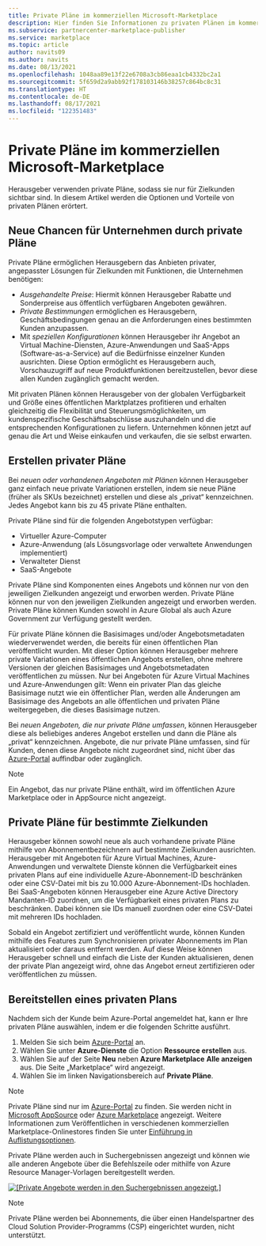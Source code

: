 ```yaml
---
title: Private Pläne im kommerziellen Microsoft-Marketplace
description: Hier finden Sie Informationen zu privaten Plänen im kommerziellen Microsoft-Marketplace für Herausgeber von Apps und Diensten (Azure Marketplace).
ms.subservice: partnercenter-marketplace-publisher
ms.service: marketplace
ms.topic: article
author: navits09
ms.author: navits
ms.date: 08/13/2021
ms.openlocfilehash: 1048aa89e13f22e6708a3cb86eaa1cb4332bc2a1
ms.sourcegitcommit: 5f659d2a9abb92f178103146b38257c864bc8c31
ms.translationtype: HT
ms.contentlocale: de-DE
ms.lasthandoff: 08/17/2021
ms.locfileid: "122351483"
---
```

# <a name="private-plans-in-the-microsoft-commercial-marketplace"></a>Private Pläne im kommerziellen Microsoft-Marketplace

Herausgeber verwenden private Pläne, sodass sie nur für Zielkunden sichtbar sind. In diesem Artikel werden die Optionen und Vorteile von privaten Plänen erörtert.

## <a name="unlock-enterprise-deals-with-private-plans"></a>Neue Chancen für Unternehmen durch private Pläne

Private Pläne ermöglichen Herausgebern das Anbieten privater, angepasster Lösungen für Zielkunden mit Funktionen, die Unternehmen benötigen:

- *Ausgehandelte Preise*: Hiermit können Herausgeber Rabatte und Sonderpreise aus öffentlich verfügbaren Angeboten gewähren.
- *Private Bestimmungen* ermöglichen es Herausgebern, Geschäftsbedingungen genau an die Anforderungen eines bestimmten Kunden anzupassen.
- Mit *speziellen Konfigurationen* können Herausgeber ihr Angebot an Virtual Machine-Diensten, Azure-Anwendungen und SaaS-Apps (Software-as-a-Service) auf die Bedürfnisse einzelner Kunden ausrichten. Diese Option ermöglicht es Herausgebern auch, Vorschauzugriff auf neue Produktfunktionen bereitzustellen, bevor diese allen Kunden zugänglich gemacht werden.

Mit privaten Plänen können Herausgeber von der globalen Verfügbarkeit und Größe eines öffentlichen Marktplatzes profitieren und erhalten gleichzeitig die Flexibilität und Steuerungsmöglichkeiten, um kundenspezifische Geschäftsabschlüsse auszuhandeln und die entsprechenden Konfigurationen zu liefern. Unternehmen können jetzt auf genau die Art und Weise einkaufen und verkaufen, die sie selbst erwarten.

## <a name="create-private-plans"></a>Erstellen privater Pläne

Bei *neuen oder vorhandenen Angeboten mit Plänen* können Herausgeber ganz einfach neue private Variationen erstellen, indem sie neue Pläne (früher als SKUs bezeichnet) erstellen und diese als „privat“ kennzeichnen. Jedes Angebot kann bis zu 45 private Pläne enthalten.

<!--- [Private SKUs]() --->

Private Pläne sind für die folgenden Angebotstypen verfügbar:

- Virtueller Azure-Computer
- Azure-Anwendung (als Lösungsvorlage oder verwaltete Anwendungen implementiert)
- Verwalteter Dienst
- SaaS-Angebote

Private Pläne sind Komponenten eines Angebots und können nur von den jeweiligen Zielkunden angezeigt und erworben werden. Private Pläne können nur von den jeweiligen Zielkunden angezeigt und erworben werden. Private Pläne können Kunden sowohl in Azure Global als auch Azure Government zur Verfügung gestellt werden.

Für private Pläne können die Basisimages und/oder Angebotsmetadaten wiederverwendet werden, die bereits für einen öffentlichen Plan veröffentlicht wurden. Mit dieser Option können Herausgeber mehrere private Variationen eines öffentlichen Angebots erstellen, ohne mehrere Versionen der gleichen Basisimages und Angebotsmetadaten veröffentlichen zu müssen. Nur bei Angeboten für Azure Virtual Machines und Azure-Anwendungen gilt: Wenn ein privater Plan das gleiche Basisimage nutzt wie ein öffentlicher Plan, werden alle Änderungen am Basisimage des Angebots an alle öffentlichen und privaten Pläne weitergegeben, die dieses Basisimage nutzen.

Bei *neuen Angeboten, die nur private Pläne umfassen*, können Herausgeber diese als beliebiges anderes Angebot erstellen und dann die Pläne als „privat“ kennzeichnen. Angebote, die nur private Pläne umfassen, sind für Kunden, denen diese Angebote nicht zugeordnet sind, nicht über das [Azure-Portal](https://azure.microsoft.com/features/azure-portal/) auffindbar oder zugänglich.

>[!NOTE]
>Ein Angebot, das nur private Pläne enthält, wird im öffentlichen Azure Marketplace oder in AppSource nicht angezeigt.

## <a name="target-customers-with-private-plans"></a>Private Pläne für bestimmte Zielkunden

Herausgeber können sowohl neue als auch vorhandene private Pläne mithilfe von Abonnementbezeichnern auf bestimmte Zielkunden ausrichten. Herausgeber mit Angeboten für Azure Virtual Machines, Azure-Anwendungen und verwaltete Dienste können die Verfügbarkeit eines privaten Plans auf eine individuelle Azure-Abonnement-ID beschränken oder eine CSV-Datei mit bis zu 10.000 Azure-Abonnement-IDs hochladen. Bei SaaS-Angeboten können Herausgeber eine Azure Active Directory Mandanten-ID zuordnen, um die Verfügbarkeit eines privaten Plans zu beschränken. Dabei können sie IDs manuell zuordnen oder eine CSV-Datei mit mehreren IDs hochladen.

Sobald ein Angebot zertifiziert und veröffentlicht wurde, können Kunden mithilfe des Features zum Synchronisieren privater Abonnements im Plan aktualisiert oder daraus entfernt werden. Auf diese Weise können Herausgeber schnell und einfach die Liste der Kunden aktualisieren, denen der private Plan angezeigt wird, ohne das Angebot erneut zertifizieren oder veröffentlichen zu müssen.

## <a name="deploying-a-private-plan"></a>Bereitstellen eines privaten Plans

Nachdem sich der Kunde beim Azure-Portal angemeldet hat, kann er Ihre privaten Pläne auswählen, indem er die folgenden Schritte ausführt.

1. Melden Sie sich beim [Azure-Portal](https://ms.portal.azure.com/) an.
1. Wählen Sie unter **Azure-Dienste** die Option **Ressource erstellen** aus.
1. Wählen Sie auf der Seite **Neu** neben **Azure Marketplace** **Alle anzeigen** aus. Die Seite „Marketplace“ wird angezeigt.
1. Wählen Sie im linken Navigationsbereich auf **Private Pläne**.

> [!NOTE]
> Private Pläne sind nur im [Azure-Portal](https://azure.microsoft.com/features/azure-portal/) zu finden. Sie werden nicht in [Microsoft AppSource](https://appsource.microsoft.com/) oder [Azure Marketplace](https://azuremarketplace.microsoft.com) angezeigt. Weitere Informationen zum Veröffentlichen in verschiedenen kommerziellen Marketplace-Onlinestores finden Sie unter [Einführung in Auflistungsoptionen](./determine-your-listing-type.md).

Private Pläne werden auch in Suchergebnissen angezeigt und können wie alle anderen Angebote über die Befehlszeile oder mithilfe von Azure Resource Manager-Vorlagen bereitgestellt werden.

[![[Private Angebote werden in den Suchergebnissen angezeigt.]](media/marketplace-publishers-guide/private-offer.png)](media/marketplace-publishers-guide/private-offer.png#lightbox)

>[!Note]
>Private Pläne werden bei Abonnements, die über einen Handelspartner des Cloud Solution Provider-Programms (CSP) eingerichtet wurden, nicht unterstützt.

<!---
## Next steps

To start using private offers, follow the steps in the [Private SKUs and Plans]() guide.
--->
